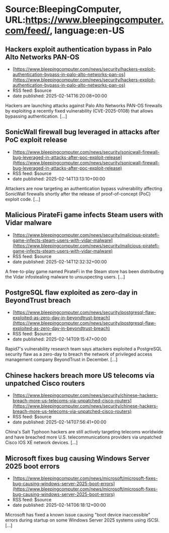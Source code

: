 # Source:BleepingComputer, URL:https://www.bleepingcomputer.com/feed/, language:en-US

## Hackers exploit authentication bypass in Palo Alto Networks PAN-OS
 - [https://www.bleepingcomputer.com/news/security/hackers-exploit-authentication-bypass-in-palo-alto-networks-pan-os](https://www.bleepingcomputer.com/news/security/hackers-exploit-authentication-bypass-in-palo-alto-networks-pan-os)
 - RSS feed: $source
 - date published: 2025-02-14T16:20:08+00:00

Hackers are launching attacks against Palo Alto Networks PAN-OS firewalls by exploiting a recently fixed vulnerability (CVE-2025-0108) that allows bypassing authentication. [...]

## SonicWall firewall bug leveraged in attacks after PoC exploit release
 - [https://www.bleepingcomputer.com/news/security/sonicwall-firewall-bug-leveraged-in-attacks-after-poc-exploit-release](https://www.bleepingcomputer.com/news/security/sonicwall-firewall-bug-leveraged-in-attacks-after-poc-exploit-release)
 - RSS feed: $source
 - date published: 2025-02-14T13:13:10+00:00

Attackers are now targeting an authentication bypass vulnerability affecting SonicWall firewalls shortly after the release of proof-of-concept (PoC) exploit code. [...]

## Malicious PirateFi game infects Steam users with Vidar malware
 - [https://www.bleepingcomputer.com/news/security/malicious-piratefi-game-infects-steam-users-with-vidar-malware](https://www.bleepingcomputer.com/news/security/malicious-piratefi-game-infects-steam-users-with-vidar-malware)
 - RSS feed: $source
 - date published: 2025-02-14T12:32:32+00:00

A free-to-play game named PirateFi in the Steam store has been distributing the Vidar infostealing malware to unsuspecting users. [...]

## PostgreSQL flaw exploited as zero-day in BeyondTrust breach
 - [https://www.bleepingcomputer.com/news/security/postgresql-flaw-exploited-as-zero-day-in-beyondtrust-breach](https://www.bleepingcomputer.com/news/security/postgresql-flaw-exploited-as-zero-day-in-beyondtrust-breach)
 - RSS feed: $source
 - date published: 2025-02-14T09:15:47+00:00

​Rapid7's vulnerability research team says attackers exploited a PostgreSQL security flaw as a zero-day to breach the network of privileged access management company BeyondTrust in December. [...]

## Chinese hackers breach more US telecoms via unpatched Cisco routers
 - [https://www.bleepingcomputer.com/news/security/chinese-hackers-breach-more-us-telecoms-via-unpatched-cisco-routers](https://www.bleepingcomputer.com/news/security/chinese-hackers-breach-more-us-telecoms-via-unpatched-cisco-routers)
 - RSS feed: $source
 - date published: 2025-02-14T07:56:41+00:00

China's Salt Typhoon hackers are still actively targeting telecoms worldwide and have breached more U.S. telecommunications providers via unpatched Cisco IOS XE network devices. [...]

## Microsoft fixes bug causing Windows Server 2025 boot errors
 - [https://www.bleepingcomputer.com/news/microsoft/microsoft-fixes-bug-causing-windows-server-2025-boot-errors](https://www.bleepingcomputer.com/news/microsoft/microsoft-fixes-bug-causing-windows-server-2025-boot-errors)
 - RSS feed: $source
 - date published: 2025-02-14T06:18:12+00:00

​Microsoft has fixed a known issue causing "boot device inaccessible" errors during startup on some Windows Server 2025 systems using iSCSI. [...]

